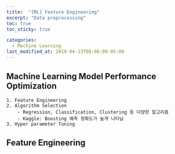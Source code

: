 ```yaml
---
title:  "[ML] Feature Engineering"
excerpt: "Data preprocessing"
toc: true
toc_sticky: true

categories:
  - Machine Learning
last_modified_at: 2019-04-13T08:06:00-05:00
---
```


## Machine Learning Model Performance Optimization
    1. Feature Engineering
    2. Algorithm Selection
        - Regression, Classification, Clustering 등 다양한 알고리즘
        - Kaggle: Boosting 예측 정확도가 높게 나타남
    3. Hyper parameter Tuning

## Feature Engineering
